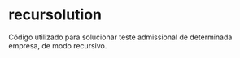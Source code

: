 # recursolution
Código utilizado para solucionar teste admissional de determinada empresa, de modo recursivo.
